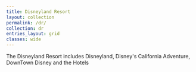 ```yaml
---
title: Disneyland Resort
layout: collection
permalink: /dr/
collection: dr
entries_layout: grid
classes: wide
---
```

The Disneyland Resort includes Disneyland, Disney's California Adventure, DownTown Disney and the Hotels
